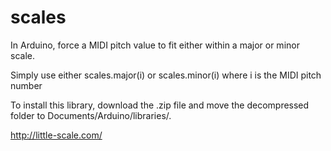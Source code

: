 # scales
In Arduino, force a MIDI pitch value to fit either within a major or minor scale. 

Simply use either scales.major(i) or scales.minor(i) where i is the MIDI pitch number
 
To install this library, download the .zip file and move the decompressed folder to Documents/Arduino/libraries/.
 
http://little-scale.com/
